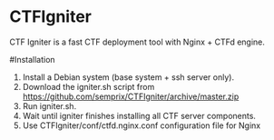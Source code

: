 # CTFIgniter
CTF Igniter is a fast CTF deployment tool with Nginx + CTFd engine.

#Installation
1. Install a Debian system (base system + ssh server only).
2. Download the igniter.sh script from https://github.com/semprix/CTFIgniter/archive/master.zip
3. Run igniter.sh.
4. Wait until igniter finishes installing all CTF server components.
5. Use CTFIgniter/conf/ctfd.nginx.conf configuration file for Nginx

